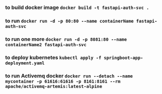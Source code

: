 ### to build docker image `docker build -t fastapi-auth-svc .`
### to run `docker run -d -p 80:80 --name containerName fastapi-auth-svc`
### to run one more `docker run -d -p 8081:80 --name containerName2 fastapi-auth-svc`

### to deploy kubernetes `kubectl apply -f springboot-app-deployment.yaml`

### to run Activemq docker `docker run --detach --name mycontainer -p 61616:61616 -p 8161:8161 --rm apache/activemq-artemis:latest-alpine`